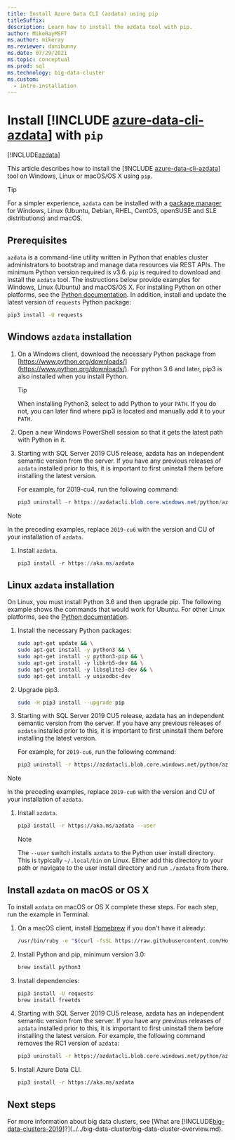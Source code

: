 ```yaml
---
title: Install Azure Data CLI (azdata) using pip
titleSuffix: 
description: Learn how to install the azdata tool with pip.
author: MikeRayMSFT
ms.author: mikeray
ms.reviewer: danibunny
ms.date: 07/29/2021
ms.topic: conceptual
ms.prod: sql
ms.technology: big-data-cluster
ms.custom:
  - intro-installation
---
```


# Install [!INCLUDE [azure-data-cli-azdata](../../includes/azure-data-cli-azdata.md)] with `pip`

[!INCLUDE[azdata](../../includes/applies-to-version/azdata.md)]

This article describes how to install the [!INCLUDE [azure-data-cli-azdata](../../includes/azure-data-cli-azdata.md)] tool on Windows, Linux or macOS/OS X using `pip`.

> [!TIP]
> For a simpler experience, `azdata` can be installed with a [package manager](./deploy-install-azdata.md) for Windows, Linux (Ubuntu, Debian, RHEL, CentOS, openSUSE and SLE distributions) and macOS.

## <a id="prerequisites"></a> Prerequisites

`azdata` is a command-line utility written in Python that enables cluster administrators to bootstrap and manage data resources via REST APIs. The minimum Python version required is v3.6. `pip` is required to download and install the `azdata` tool. The instructions below provide examples for Windows, Linux (Ubuntu) and macOS/OS X. For installing Python on other platforms, see the [Python documentation](https://wiki.python.org/moin/BeginnersGuide/Download). In addition, install and update the latest version of `requests` Python package:

```bash
pip3 install -U requests
```

## <a id="windows"></a> Windows `azdata` installation

1. On a Windows client, download the necessary Python package from [https://www.python.org/downloads/](https://www.python.org/downloads/). For python 3.6 and later, pip3 is also installed when you install Python.

   > [!TIP]
   > When installing Python3, select to add Python to your `PATH`. If you do not, you can later find where pip3 is located and manually add it to your `PATH`.

1. Open a new Windows PowerShell session so that it gets the latest path with Python in it.

1. Starting with SQL Server 2019 CU5 release, azdata has an independent semantic version from the server. If you have any previous releases of `azdata` installed prior to this, it is important to first uninstall them before installing the latest version.

   For example, for 2019-cu4, run the following command:

   ```powershell
   pip3 uninstall -r https://azdatacli.blob.core.windows.net/python/azdata/2019-cu4/requirements.txt
   ```

  > [!NOTE]
  > In the preceding examples, replace `2019-cu6` with the version and CU of your installation of `azdata`. 

1. Install `azdata`.

   ```powershell
   pip3 install -r https://aka.ms/azdata
   ```

## <a id="linux"></a> Linux `azdata` installation

On Linux, you must install Python 3.6 and then upgrade pip. The following example shows the commands that would work for Ubuntu. For other Linux platforms, see the [Python documentation](https://wiki.python.org/moin/BeginnersGuide/Download).

1. Install the necessary Python packages:

   ```bash
   sudo apt-get update && \
   sudo apt-get install -y python3 && \
   sudo apt-get install -y python3-pip && \
   sudo apt-get install -y libkrb5-dev && \
   sudo apt-get install -y libsqlite3-dev && \
   sudo apt-get install -y unixodbc-dev
   ```

1. Upgrade pip3.

   ```bash
   sudo -H pip3 install --upgrade pip
   ```

1. Starting with SQL Server 2019 CU5 release, azdata has an independent semantic version from the server. If you have any previous releases of `azdata` installed prior to this, it is important to first uninstall them before installing the latest version.

   For example, for `2019-cu6`, run the following command:

   ```bash
   pip3 uninstall -r https://azdatacli.blob.core.windows.net/python/azdata/2019-cu6/requirements.txt
   ```

  > [!NOTE]
  > In the preceding examples, replace `2019-cu6` with the version and CU of your installation of `azdata`.

1. Install `azdata`.

   ```bash
   pip3 install -r https://aka.ms/azdata --user
   ```

   > [!NOTE]
   > The `--user` switch installs `azdata` to the Python user install directory. This is typically `~/.local/bin` on Linux. Either add this directory to your path or navigate to the user install directory and run `./azdata` from there.

## <a id="macOSX"></a> Install `azdata` on macOS or OS X

To install `azdata` on macOS or OS X complete these steps. For each step, run the example in Terminal.

1. On a macOS client, install [Homebrew](https://brew.sh) if you don't have it already:

   ```bash
   /usr/bin/ruby -e "$(curl -fsSL https://raw.githubusercontent.com/Homebrew/install/master/install)"
   ```

1. Install Python and pip, minimum version 3.0:

   ```bash
   brew install python3
   ```

1. Install dependencies:

   ```bash
   pip3 install -U requests
   brew install freetds
   ```

1. Starting with SQL Server 2019 CU5 release, azdata has an independent semantic version from the server. If you have any previous releases of `azdata` installed prior to this, it is important to first uninstall them before installing the latest version. For example, the following command removes the RC1 version of `azdata`:

   ```bash
   pip3 uninstall -r https://azdatacli.blob.core.windows.net/python/azdata/2019-rc1/requirements.txt
   ```

1. Install Azure Data CLI.

   ```bash
   pip3 install -r https://aka.ms/azdata
   ```

## Next steps

For more information about big data clusters, see [What are [!INCLUDE[big-data-clusters-2019](../../includes/ssbigdataclusters-ver15.md)]?](../../big-data-cluster/big-data-cluster-overview.md).
